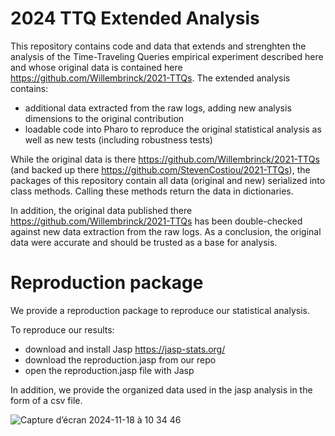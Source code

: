 # 2024 TTQ Extended Analysis

This repository contains code and data that extends and strenghten the analysis of the Time-Traveling Queries empirical experiment described here and whose original data is contained here https://github.com/Willembrinck/2021-TTQs.
The extended analysis contains:
- additional data extracted from the raw logs, adding new analysis dimensions to the original contribution
- loadable code into Pharo to reproduce the original statistical analysis as well as new tests (including robustness tests)

While the original data is there https://github.com/Willembrinck/2021-TTQs (and backed up there https://github.com/StevenCostiou/2021-TTQs), the packages of this repository contain all data (original and new) serialized into class methods.
Calling these methods return the data in dictionaries.

In addition, the original data published there https://github.com/Willembrinck/2021-TTQs has been double-checked against new data extraction from the raw logs.
As a conclusion, the original data were accurate and should be trusted as a base for analysis.

# Reproduction package

We provide a reproduction package to reproduce our statistical analysis.

To reproduce our results:
- download and install Jasp https://jasp-stats.org/
- download the reproduction.jasp from our repo
- open the reproduction.jasp file with Jasp

In addition, we provide the organized data used in the jasp analysis in the form of a csv file.
  
![Capture d’écran 2024-11-18 à 10 34 46](https://github.com/user-attachments/assets/d157b63e-2f39-4ba9-b15f-e5e256697994)
